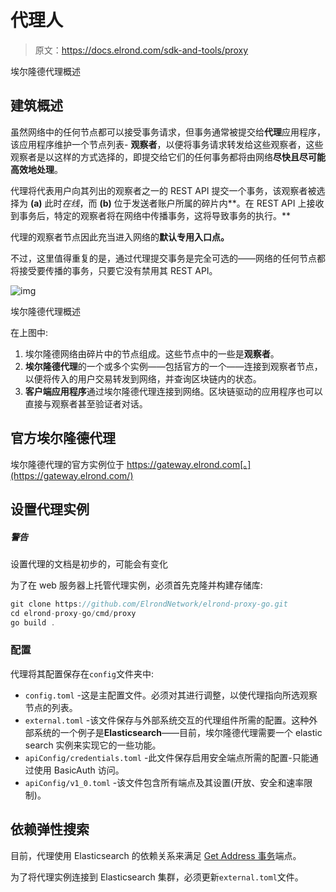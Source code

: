 # 代理人

> 原文：<https://docs.elrond.com/sdk-and-tools/proxy>

 埃尔隆德代理概述

## **建筑概述**

虽然网络中的任何节点都可以接受事务请求，但事务通常被提交给**代理**应用程序，该应用程序维护一个节点列表- **观察者**，以便将事务请求转发给这些观察者，这些观察者是以这样的方式选择的，即提交给它们的任何事务都将由网络**尽快且尽可能高效地处理**。

代理将代表用户向其列出的观察者之一的 REST API 提交一个事务，该观察者被选择为 **(a)** 此时*在线*，而 **(b)** 位于发送者账户所属的碎片内**。在 REST API 上接收到事务后，特定的观察者将在网络中传播事务，这将导致事务的执行。**

代理的观察者节点因此充当进入网络的**默认专用入口点。**

不过，这里值得重复的是，通过代理提交事务是完全可选的——网络的任何节点都将接受要传播的事务，只要它没有禁用其 REST API。

![img](../Images/9374c751c5af1051ac5db0155a5ba776.png)

埃尔隆德代理概述

在上图中:

1.  埃尔隆德网络由碎片中的节点组成。这些节点中的一些是**观察者**。
2.  **埃尔隆德代理**的一个或多个实例——包括官方的一个——连接到观察者节点，以便将传入的用户交易转发到网络，并查询区块链内的状态。
3.  **客户端应用程序**通过埃尔隆德代理连接到网络。区块链驱动的应用程序也可以直接与观察者甚至验证者对话。

## **官方埃尔隆德代理**

埃尔隆德代理的官方实例位于 https://gateway.elrond.com[。](https://gateway.elrond.com/)

## **设置代理实例**

##### 警告

设置代理的文档是初步的，可能会有变化

为了在 web 服务器上托管代理实例，必须首先克隆并构建存储库:

```rust
git clone https://github.com/ElrondNetwork/elrond-proxy-go.git
cd elrond-proxy-go/cmd/proxy
go build . 
```

### **配置**

代理将其配置保存在`config`文件夹中:

*   `config.toml` -这是主配置文件。必须对其进行调整，以使代理指向所选观察节点的列表。
*   `external.toml` -该文件保存与外部系统交互的代理组件所需的配置。这种外部系统的一个例子是**Elasticsearch**——目前，埃尔隆德代理需要一个 elastic search 实例来实现它的一些功能。
*   `apiConfig/credentials.toml` -此文件保存启用安全端点所需的配置-只能通过使用 BasicAuth 访问。
*   `apiConfig/v1_0.toml` -该文件包含所有端点及其设置(开放、安全和速率限制)。

## **依赖弹性搜索**

目前，代理使用 Elasticsearch 的依赖关系来满足 [Get Address 事务](/sdk-and-tools/rest-api/addresses/#get-address-transactions)端点。

为了将代理实例连接到 Elasticsearch 集群，必须更新`external.toml`文件。